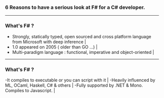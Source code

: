 ### 6 Reasons to have a serious look at F# for a C# developer.

---

### What's F# ?

- Strongly, statically typed, open sourced and cross platform language from Microsoft with deep inference |
- 1.0 appeared on 2005 ( older than GO ...) |
- Multi-paradigm language : functional, imperative and object-oriented |

---

### What's F# ?

-It compiles to executable or you can script with it |
-Heavily influenced by ML, OCaml, Haskell, C# & others |
-Fully supported by .NET & Mono. Compiles to Javascript. |
